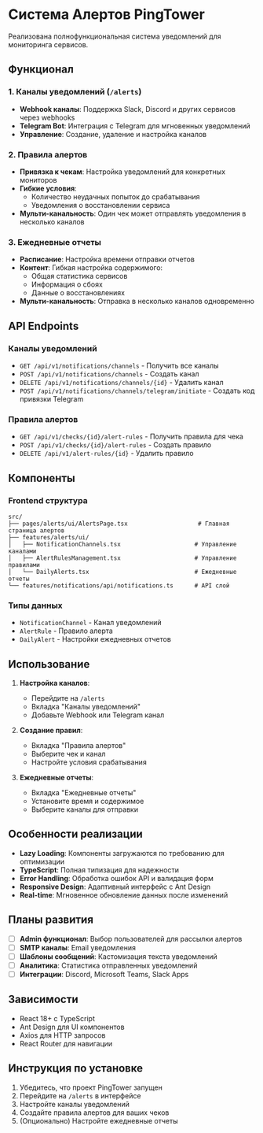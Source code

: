 # Система Алертов PingTower

Реализована полнофункциональная система уведомлений для мониторинга сервисов.

## Функционал

### 1. Каналы уведомлений (`/alerts`)
- **Webhook каналы**: Поддержка Slack, Discord и других сервисов через webhooks
- **Telegram Bot**: Интеграция с Telegram для мгновенных уведомлений
- **Управление**: Создание, удаление и настройка каналов

### 2. Правила алертов
- **Привязка к чекам**: Настройка уведомлений для конкретных мониторов
- **Гибкие условия**: 
  - Количество неудачных попыток до срабатывания
  - Уведомления о восстановлении сервиса
- **Мульти-канальность**: Один чек может отправлять уведомления в несколько каналов

### 3. Ежедневные отчеты
- **Расписание**: Настройка времени отправки отчетов
- **Контент**: Гибкая настройка содержимого:
  - Общая статистика сервисов
  - Информация о сбоях
  - Данные о восстановлениях
- **Мульти-канальность**: Отправка в несколько каналов одновременно

## API Endpoints

### Каналы уведомлений
- `GET /api/v1/notifications/channels` - Получить все каналы
- `POST /api/v1/notifications/channels` - Создать канал
- `DELETE /api/v1/notifications/channels/{id}` - Удалить канал
- `POST /api/v1/notifications/channels/telegram/initiate` - Создать код привязки Telegram

### Правила алертов
- `GET /api/v1/checks/{id}/alert-rules` - Получить правила для чека
- `POST /api/v1/checks/{id}/alert-rules` - Создать правило
- `DELETE /api/v1/alert-rules/{id}` - Удалить правило

## Компоненты

### Frontend структура
```
src/
├── pages/alerts/ui/AlertsPage.tsx                    # Главная страница алертов
├── features/alerts/ui/
│   ├── NotificationChannels.tsx                     # Управление каналами
│   ├── AlertRulesManagement.tsx                     # Управление правилами
│   └── DailyAlerts.tsx                              # Ежедневные отчеты
└── features/notifications/api/notifications.ts      # API слой
```

### Типы данных
- `NotificationChannel` - Канал уведомлений
- `AlertRule` - Правило алерта
- `DailyAlert` - Настройки ежедневных отчетов

## Использование

1. **Настройка каналов**: 
   - Перейдите на `/alerts` 
   - Вкладка "Каналы уведомлений"
   - Добавьте Webhook или Telegram канал

2. **Создание правил**:
   - Вкладка "Правила алертов"
   - Выберите чек и канал
   - Настройте условия срабатывания

3. **Ежедневные отчеты**:
   - Вкладка "Ежедневные отчеты"
   - Установите время и содержимое
   - Выберите каналы для отправки

## Особенности реализации

- **Lazy Loading**: Компоненты загружаются по требованию для оптимизации
- **TypeScript**: Полная типизация для надежности
- **Error Handling**: Обработка ошибок API и валидация форм
- **Responsive Design**: Адаптивный интерфейс с Ant Design
- **Real-time**: Мгновенное обновление данных после изменений

## Планы развития

- [ ] **Admin функционал**: Выбор пользователей для рассылки алертов
- [ ] **SMTP каналы**: Email уведомления  
- [ ] **Шаблоны сообщений**: Кастомизация текста уведомлений
- [ ] **Аналитика**: Статистика отправленных уведомлений
- [ ] **Интеграции**: Discord, Microsoft Teams, Slack Apps

## Зависимости

- React 18+ с TypeScript
- Ant Design для UI компонентов  
- Axios для HTTP запросов
- React Router для навигации

## Инструкция по установке

1. Убедитесь, что проект PingTower запущен
2. Перейдите на `/alerts` в интерфейсе
3. Настройте каналы уведомлений
4. Создайте правила алертов для ваших чеков
5. (Опционально) Настройте ежедневные отчеты
